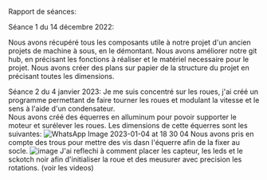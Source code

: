Rapport de séances:

Séance 1 du 14 décembre 2022:

Nous avons récupéré tous les composants utile à notre projet d'un ancien projets de machine à sous, en le démontant.
Nous avons améliorer notre git hub, en précisant les fonctions à réaliser et le matériel necessaire pour le projet.
Nous avons créer des plans sur papier de la structure du projet en précisant toutes les dimensions.


Séance 2 du 4 janvier 2023:
Je me suis concentré sur les roues, j'ai créé un programme permettant de faire tourner les roues et modulant la vitesse et le sens à l'aide d'un condensateur.  
Nous avons créé des équerres en alluminum pour povoir supporter le moteur et surélever les roues.
Les dimensions de cette équerres sont les suivantes:
![WhatsApp Image 2023-01-04 at 18 30 04](https://user-images.githubusercontent.com/119940151/210615158-91b0050e-1ef6-4d2e-b4c1-8c07a88257fc.jpeg)
Nous avons pris en compte des trous pour mettre des vis dasn l'équerre afin de la fixer au socle.
![image](https://user-images.githubusercontent.com/119940151/210615632-26e83154-eaba-4a32-948e-85a3110865f3.png)
J'ai reflechi à comment placer les capteur, les leds  et le sckotch noir afin d'initialiser la roue et des meusurer avec precision les rotations. (voir les videos)
